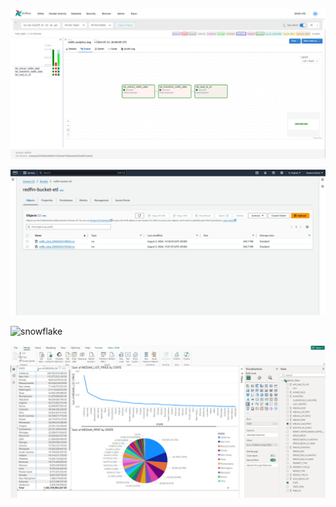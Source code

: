 ![airflow](img/airflow.jpeg)

![s3bucket](img/s3bucket.jpeg)

![snowflake](img/snowflake.jpeg)

![powerbi](img/powerbi.jpeg)